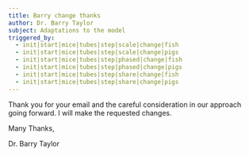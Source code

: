 ```yaml
---
title: Barry change thanks
author: Dr. Barry Taylor
subject: Adaptations to the model
triggered_by:
  - init|start|mice|tubes|step|scale|change|fish
  - init|start|mice|tubes|step|scale|change|pigs
  - init|start|mice|tubes|step|phased|change|fish
  - init|start|mice|tubes|step|phased|change|pigs
  - init|start|mice|tubes|step|share|change|fish
  - init|start|mice|tubes|step|share|change|pigs
---
```


Thank you for your email and the careful consideration in our approach going forward. I will make the requested changes.

Many Thanks,

Dr. Barry Taylor
